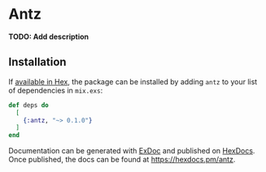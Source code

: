 # Antz

**TODO: Add description**

## Installation

If [available in Hex](https://hex.pm/docs/publish), the package can be installed
by adding `antz` to your list of dependencies in `mix.exs`:

```elixir
def deps do
  [
    {:antz, "~> 0.1.0"}
  ]
end
```

Documentation can be generated with [ExDoc](https://github.com/elixir-lang/ex_doc)
and published on [HexDocs](https://hexdocs.pm). Once published, the docs can
be found at <https://hexdocs.pm/antz>.

